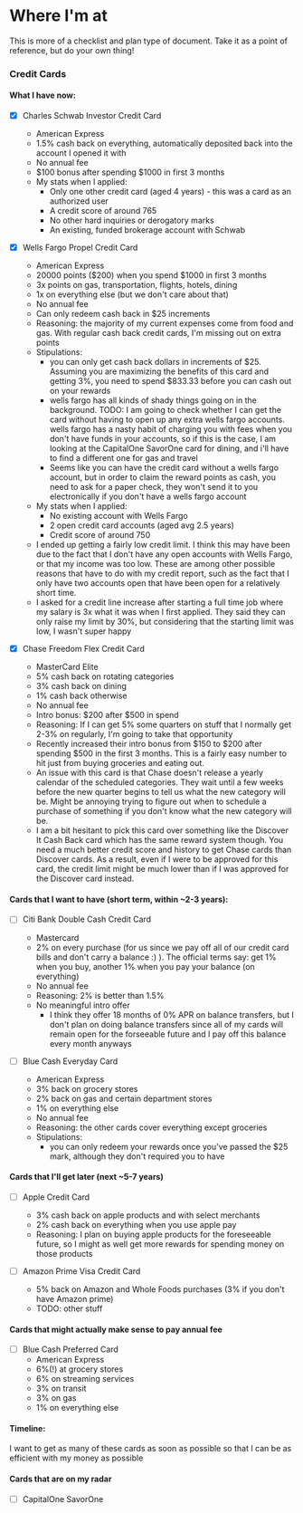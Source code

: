 # Where I'm at

This is more of a checklist and plan type of document. Take it as a point of reference, but do your own thing!

### Credit Cards
#### What I have now:
- [x] Charles Schwab Investor Credit Card
    - American Express
    - 1.5% cash back on everything, automatically deposited back into the account I opened it with
    - No annual fee
    - $100 bonus after spending $1000 in first 3 months
    - My stats when I applied:
        - Only one other credit card (aged 4 years) - this was a card as an authorized user
        - A credit score of around 765
        - No other hard inquiries or derogatory marks
        - An existing, funded brokerage account with Schwab

- [x] Wells Fargo Propel Credit Card
    - American Express
    - 20000 points ($200) when you spend $1000 in first 3 months
    - 3x points on gas, transportation, flights, hotels, dining
    - 1x on everything else (but we don't care about that)
    - No annual fee
    - Can only redeem cash back in $25 increments
    - Reasoning: the majority of my current expenses come from food and gas. With regular cash back credit cards, I'm missing out on extra points
    - Stipulations:
        - you can only get cash back dollars in increments of $25. Assuming you are maximizing the benefits of this card and getting 3%, you need to spend $833.33 before you can cash out on your rewards
        - wells fargo has all kinds of shady things going on in the background. TODO: I am going to check whether I can get the card without having to open up any extra wells fargo accounts. wells fargo has a nasty habit of charging you with fees when you don't have funds in your accounts, so if this is the case, I am looking at the CapitalOne SavorOne card for dining, and i'll have to find a different one for gas and travel
        - Seems like you can have the credit card without a wells fargo account, but in order to claim the reward points as cash, you need to ask for a paper check, they won't send it to you electronically if you don't have a wells fargo account
    - My stats when I applied:
        - No existing account with Wells Fargo
        - 2 open credit card accounts (aged avg 2.5 years)
        - Credit score of around 750
    - I ended up getting a fairly low credit limit. I think this may have been due to the fact that I don't have any open accounts with Wells Fargo, or that my income was too low. These are among other possible reasons that have to do with my credit report, such as the fact that I only have two accounts open that have been open for a relatively short time.
    - I asked for a credit line increase after starting a full time job where my salary is 3x what it was when I first applied. They said they can only raise my limit by 30%, but considering that the starting limit was low, I wasn't super happy

- [x] Chase Freedom Flex Credit Card
    - MasterCard Elite
    - 5% cash back on rotating categories
    - 3% cash back on dining
    - 1% cash back otherwise
    - No annual fee
    - Intro bonus: $200 after $500 in spend
    - Reasoning: If I can get 5% some quarters on stuff that I normally get 2-3% on regularly, I'm going to take that opportunity
    - Recently increased their intro bonus from $150 to $200 after spending $500 in the first 3 months. This is a fairly easy number to hit just from buying groceries and eating out.
    - An issue with this card is that Chase doesn't release a yearly calendar of the scheduled categories. They wait until a few weeks before the new quarter begins to tell us what the new category will be. Might be annoying trying to figure out when to schedule a purchase of something if you don't know what the new category will be.
    - I am a bit hesitant to pick this card over something like the Discover It Cash Back card which has the same reward system though. You need a much better credit score and history to get Chase cards than Discover cards. As a result, even if I were to be approved for this card, the credit limit might be much lower than if I was approved for the Discover card instead.

#### Cards that I want to have (short term, within ~2-3 years):
- [ ] Citi Bank Double Cash Credit Card
    - Mastercard
    - 2% on every purchase (for us since we pay off all of our credit card bills and don't carry a balance :) ). The official terms say: get 1% when you buy, another 1% when you pay your balance (on everything)
    - No annual fee
    - Reasoning: 2% is better than 1.5%
    - No meaningful intro offer
        - I think they offer 18 months of 0% APR on balance transfers, but I don't plan on doing balance transfers since all of my cards will remain open for the forseeable future and I pay off this balance every month anyways


- [ ] Blue Cash Everyday Card
    - American Express
    - 3% back on grocery stores
    - 2% back on gas and certain department stores
    - 1% on everything else
    - No annual fee
    - Reasoning: the other cards cover everything except groceries
    - Stipulations:
        - you can only redeem your rewards once you've passed the $25 mark, although they don't required you to have 

#### Cards that I'll get later (next ~5-7 years)
- [ ] Apple Credit Card
    - 3% cash back on apple products and with select merchants
    - 2% cash back on everything when you use apple pay
    - Reasoning: I plan on buying apple products for the foreseeable future, so I might as well get more rewards for spending money on those products

- [ ] Amazon Prime Visa Credit Card
    - 5% back on Amazon and Whole Foods purchases (3% if you don't have Amazon prime)
    - TODO: other stuff

#### Cards that might actually make sense to pay annual fee
- [ ] Blue Cash Preferred Card
    - American Express
    - 6%(!) at grocery stores
    - 6% on streaming services
    - 3% on transit
    - 3% on gas
    - 1% on everything else

#### Timeline:
I want to get as many of these cards as soon as possible so that I can be as efficient with my money as possible


#### Cards that are on my radar
- [ ] CapitalOne SavorOne
